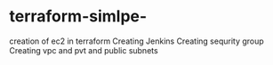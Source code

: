 # terraform-simlpe-
creation of ec2 in terraform
Creating Jenkins
Creating sequrity group
Creating vpc and pvt and public subnets

